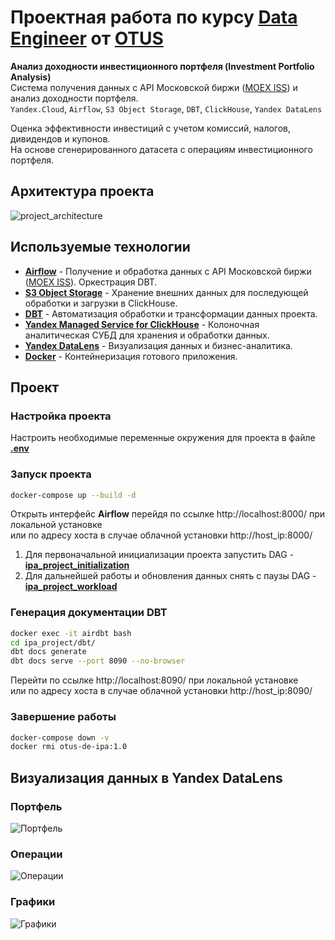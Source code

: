# Проектная работа по курсу **[Data Engineer](https://otus.ru/lessons/data-engineer)** от **[OTUS](https://otus.ru/)**

**Анализ доходности инвестиционного портфеля (Investment Portfolio Analysis)**<br>
Система получения данных с API Московской биржи ([MOEX ISS](https://www.moex.com/a2193)) и анализ доходности портфеля.<br>
`Yandex.Cloud`, `Airflow`, `S3 Object Storage`, `DBT`, `ClickHouse`, `Yandex DataLens`

Оценка эффективности инвестиций с учетом комиссий, налогов, дивидендов и купонов.<br> 
На основе сгенерированного датасета c операциям инвестиционного портфеля.
## Архитектура проекта
![project_architecture](https://user-images.githubusercontent.com/18349305/141770652-b253ab49-060a-4cd5-a372-df6f7c88a77e.jpg)

## Используемые технологии
* **[Airflow](https://airflow.apache.org/)** - Получение и обработка данных с API Московской биржи ([MOEX ISS](https://www.moex.com/a2193)). Оркестрация DBT.
* **[S3 Object Storage](https://cloud.yandex.ru/services/storage)** - Хранение внешних данных для последующей обработки и загрузки в ClickHouse.
* **[DBT](https://www.getdbt.com/)** - Автоматизация обработки и трансформации данных проекта.
* **[Yandex Managed Service for ClickHouse](https://cloud.yandex.ru/services/managed-clickhouse)** - Колоночная аналитическая СУБД для хранения и обработки данных.
* **[Yandex DataLens](https://cloud.yandex.ru/services/datalens)** - Визуализация данных и бизнес-аналитика.
* **[Docker](https://www.docker.com/)** - Контейнеризация готового приложения.

## Проект
### Настройка проекта
Настроить необходимые переменные окружения для проекта в файле **[.env](.env)**

### Запуск проекта
```Bash 
docker-compose up --build -d
```
Открыть интерфейс **Airflow** перейдя по ссылке http://localhost:8000/ при локальной установке<br>
или по адресу хоста в случае облачной установки http://host_ip:8000/

1. Для первоначальной инициализации проекта запустить DAG - **[ipa_project_initialization](airflow/dags/ipa_project_initialization.py)**
2. Для дальнейшей работы и обновления данных снять с паузы DAG - **[ipa_project_workload](airflow/dags/ipa_project_workload.py)**

### Генерация документации DBT

```Bash 
docker exec -it airdbt bash
cd ipa_project/dbt/
dbt docs generate
dbt docs serve --port 8090 --no-browser
```
Перейти по ссылке http://localhost:8090/ при локальной установке<br>
или по адресу хоста в случае облачной установки http://host_ip:8090/


### Завершение работы
```Bash 
docker-compose down -v
docker rmi otus-de-ipa:1.0
```

## Визуализация данных в Yandex DataLens

### Портфель
![Портфель](https://user-images.githubusercontent.com/18349305/141804532-e37a9e04-ff3e-41b6-a429-837c66877fb4.jpg)

### Операции
![Операции](https://user-images.githubusercontent.com/18349305/141804074-06f33a00-9694-42bf-9316-f7940567df4a.jpg)

### Графики
![Графики](https://user-images.githubusercontent.com/18349305/141805536-67318d75-4cb3-404a-a1f6-91e2d3faba59.jpg)


